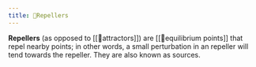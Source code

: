 ```yaml
---
title: 📘Repellers
---
```


**Repellers** (as opposed to [[📘attractors]]) are [[📘equilibrium points]] that repel nearby points; in other words, a small perturbation in an repeller will tend towards the repeller. They are also known as sources.
